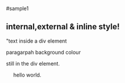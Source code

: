 #sample1
<html>
<head>
<link rel="stylesheet" type="text/class" href="ext2.css">
<style>
h1
{
background-colour:#6495ed;
}
p
{
background-colour:#e0ffff;
}
div
{
background-colour:#b0c4de;
}
</style>
</head>
<body>
<h2>internal,external & inline style!</h1>
<div>"text inside a div element
<p>paragarpah background colour</p>
still in the div element.
</div>
<p style="colour:red;margin-left:20px;">hello world.</p>
</body>
</html>
